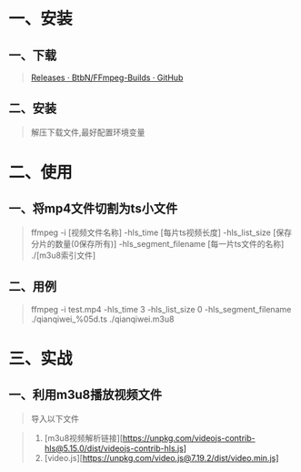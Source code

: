 # 一、安装

## 一、下载

> [Releases · BtbN/FFmpeg-Builds · GitHub](https://github.com/BtbN/FFmpeg-Builds/releases)

## 二、安装

> 解压下载文件,最好配置环境变量

# 二、使用

## 一、将mp4文件切割为ts小文件

> ffmpeg -i  [视频文件名称]  -hls_time [每片ts视频长度]  -hls_list_size [保存分片的数量(0保存所有)] -hls_segment_filename [每一片ts文件的名称]  ./[m3u8索引文件]

## 二、用例

> ffmpeg -i test.mp4 -hls_time 3 -hls_list_size 0 -hls_segment_filename ./qianqiwei_%05d.ts ./qianqiwei.m3u8

# 三、实战

## 一、利用m3u8播放视频文件

> 导入以下文件

> 1. [m3u8视频解析链接][https://unpkg.com/videojs-contrib-hls@5.15.0/dist/videojs-contrib-hls.js]
> 2. [video.js][https://unpkg.com/video.js@7.19.2/dist/video.min.js]

